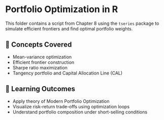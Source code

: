 # Portfolio Optimization in R

This folder contains a script from Chapter 8 using the `tseries` package to simulate efficient frontiers and find optimal portfolio weights.

## 📁 Concepts Covered

- Mean-variance optimization
- Efficient frontier construction
- Sharpe ratio maximization
- Tangency portfolio and Capital Allocation Line (CAL)

## 🧠 Learning Outcomes

- Apply theory of Modern Portfolio Optimization
- Visualize risk-return trade-offs using optimization loops
- Understand portfolio composition under short-selling conditions
